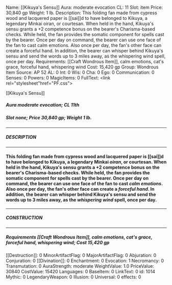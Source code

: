 Name: [[Kikuya's Sensu]]
Aura: moderate evocation
CL: 11
Slot: item
Price: 30,840 gp
Weight: 1 lb.
Description: This folding fan made from cypress wood and lacquered paper is [[sai]]d to have belonged to Kikuya, a legendary Minkai oiran, or courtesan. When held in the hand, Kikuya's sensu grants a +2 competence bonus on the bearer's Charisma-based checks. While held, the fan provides the somatic component for spells cast by the bearer. Once per day on command, the bearer can use one face of the fan to cast calm emotions. Also once per day, the fan's other face can create a forceful hand. In addition, the bearer can whisper behind Kikuya's sensu and send the words up to 3 miles away, as the whispering wind spell, once per day.
Requirements: [[Craft Wondrous Item]], calm emotions, cat's grace, forceful hand, whispering wind
Cost: 15,420 gp
Group: Wondrous Item
Source: AP 52
AL: 0
Int: 0
Wis: 0
Cha: 0
Ego: 0
Communication: 0
Senses: 0
Powers: 0
MagicItems: 0
FullText: <link rel="stylesheet"href="PF.css"><div class="heading"><p class="alignleft">[[Kikuya's Sensu]]</p><div style="clear: both;"></div></div><div><h5><b>Aura </b>moderate evocation; <b>CL </b>11th</h5><h5><b>Slot </b>none; <b>Price </b>30,840 gp; <b>Weight </b>1 lb.</h5></div><hr/><div><h5><b>DESCRIPTION</b></h5></div><hr/><div><h4><p>This folding fan made from cypress wood and lacquered paper is [[sai]]d to have belonged to Kikuya, a legendary Minkai <i>oiran</i>, or courtesan. When held in the hand, Kikuya's sensu grants a +2 competence bonus on the bearer's Charisma-based checks. While held, the fan provides the somatic component for spells cast by the bearer. Once per day on command, the bearer can use one face of the fan to cast <i>calm emotions</i>. Also once per day, the fan's other face can create a <i>forceful hand</i>. In addition, the bearer can whisper behind Kikuya's sensu and send the words up to 3 miles away, as the <i>whispering wind</i> spell, once per day.</p></h4></div><hr/><div><h5><b>CONSTRUCTION</b></h5></div><hr/><div><h5><b>Requirements </b>[[Craft Wondrous Item]], <i>calm emotions</i>, <i>cat's grace</i>, <i>forceful hand</i>, <i>whispering wind</i>; <b>Cost </b>15,420 gp</h5></div>
[[Destruction]]: 0
MinorArtifactFlag: 0
MajorArtifactFlag: 0
Abjuration: 0
Conjuration: 0
[[Divination]]: 0
Enchantment: 0
Evocation: 1
Necromancy: 0
Transmutation: 0
AuraStrength: moderate
WeightValue: 1.0
PriceValue: 30840
CostValue: 15420
Languages: 0
BaseItem: 0
LinkText: 0
id: 1014
Mythic: 0
LegendaryWeapon: 0
Illusion: 0
Universal: 0
effects: 0
